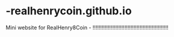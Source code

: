 # -realhenrycoin.github.io
Mini website for RealHenry8Coin - !!!!!!!!!!!!!!!!!!!!!!!!!!!!!!!!!!!!!!!!!!!!!!!!!!
